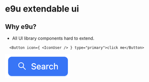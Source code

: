 
# e9u extendable ui

## Why e9u?
- All UI library components hard to extend.

```tsx
  <Button icon={ <IconUser /> } type="primary">click me</Button>
```


![alt ant-design Button](https://github.com/RobinYang11/goji/blob/main/assets/image.png?raw=true)

